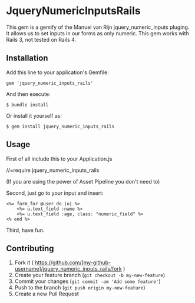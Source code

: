 # JqueryNumericInputsRails

This gem is a gemify of the Manuel van Rijn jquery_numeric_inputs pluging. It allows us to set inputs in our forms as only numeric. This gem works with Rails 3, not tested on Rails 4.

## Installation

Add this line to your application's Gemfile:

    gem 'jquery_numeric_inputs_rails'

And then execute:

    $ bundle install

Or install it yourself as:

    $ gem install jquery_numeric_inputs_rails

## Usage

First of all include this to your Application.js

//=require jquery_numeric_inputs_rails

(If you are using the power of Asset Pipeline you don't need to)

Second, just go to your input and insert:

    <%= form_for @user do |u| %>
        <%= u.text_field :name %>
        <%= u.text_field :age, class: "numeric_field" %>
    <% end %>

Third, have fun.

## Contributing

1. Fork it ( https://github.com/[my-github-username]/jquery_numeric_inputs_rails/fork )
2. Create your feature branch (`git checkout -b my-new-feature`)
3. Commit your changes (`git commit -am 'Add some feature'`)
4. Push to the branch (`git push origin my-new-feature`)
5. Create a new Pull Request
